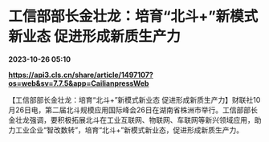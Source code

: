# 工信部部长金壮龙：培育“北斗+”新模式新业态 促进形成新质生产力

**2023-10-26 05:10**

**https://api3.cls.cn/share/article/1497107?os=web&sv=7.7.5&app=CailianpressWeb**

【工信部部长金壮龙：培育“北斗+”新模式新业态 促进形成新质生产力】财联社10月26日电，第二届北斗规模应用国际峰会26日在湖南省株洲市举行。工信部部长金壮龙强调，要积极拓展北斗在工业互联网、物联网、车联网等新兴领域应用，助力工业企业“智改数转”，培育“北斗+”新模式新业态，促进形成新质生产力。